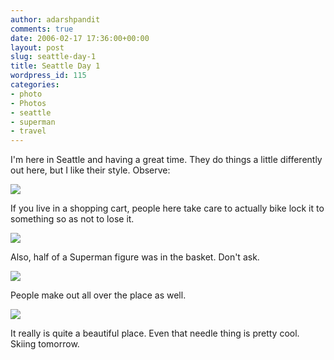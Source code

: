```yaml
---
author: adarshpandit
comments: true
date: 2006-02-17 17:36:00+00:00
layout: post
slug: seattle-day-1
title: Seattle Day 1
wordpress_id: 115
categories:
- photo
- Photos
- seattle
- superman
- travel
---
```


I'm here in Seattle and having a great time. They do things a little differently out here, but I like their style. Observe:

[![](http://photos1.blogger.com/blogger/5119/270/320/IMG_3196.jpg)](http://photos1.blogger.com/blogger/5119/270/1600/IMG_3196.jpg)

If you live in a shopping cart, people here take care to actually bike lock it to something so as not to lose it.

[![](http://photos1.blogger.com/blogger/5119/270/320/IMG_3197.jpg)](http://photos1.blogger.com/blogger/5119/270/1600/IMG_3197.jpg)

Also, half of a Superman figure was in the basket. Don't ask.

[![](http://photos1.blogger.com/blogger/5119/270/320/IMG_3212.jpg)](http://photos1.blogger.com/blogger/5119/270/1600/IMG_3212.jpg)

People make out all over the place as well.

[![](http://photos1.blogger.com/blogger/5119/270/320/IMG_3205.jpg)](http://photos1.blogger.com/blogger/5119/270/1600/IMG_3205.jpg)

It really is quite a beautiful place. Even that needle thing is pretty cool. Skiing tomorrow.
